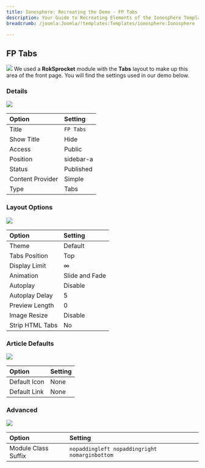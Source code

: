 ```yaml
---
title: Ionosphere: Recreating the Demo - FP Tabs
description: Your Guide to Recreating Elements of the Ionosphere Template for Joomla
breadcrumb: /joomla:Joomla/!templates:Templates/ionosphere:Ionosphere

---
```


FP Tabs
-----
![][demo]
We used a **RokSprocket** module with the **Tabs** layout to make up this area of the front page. You will find the settings used in our demo below.

### Details
![][demo2]

| Option           | Setting   |  
| :--------------- | :-------- |  
| Title            | `FP Tabs` |  
| Show Title       | Hide      |  
| Access           | Public    |  
| Position         | sidebar-a |  
| Status           | Published |  
| Content Provider | Simple    |  
| Type             | Tabs      |  

### Layout Options
![][demo3]

| Option          | Setting        |  
| :-------------- | :------------- |  
| Theme           | Default        |  
| Tabs Position   | Top            |  
| Display Limit   | ∞              |  
| Animation       | Slide and Fade |  
| Autoplay        | Disable        |  
| Autoplay Delay  | 5              |  
| Preview Length  | 0              |  
| Image Resize    | Disable        |  
| Strip HTML Tabs | No             |

### Article Defaults
![][demo4]

| Option       | Setting |  
| :----------- | :------ |  
| Default Icon | None    |  
| Default Link | None    |  

### Advanced
![][demo5]

| Option              | Setting                                       |  
| :------------------ | :-------------------------------------------- |  
| Module Class Suffix | `nopaddingleft nopaddingright nomarginbottom` |  

[demo]: assets/demo_6.jpeg
[demo2]: assets/tabs_1.jpeg
[demo3]: assets/tabs_2.jpeg
[demo4]: assets/tabs_3.jpeg
[demo5]: assets/tabs_4.jpeg